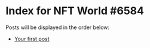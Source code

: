 # Index for NFT World #6584
Posts will be displayed in the order below:

- [Your first post](./001-first.md)

